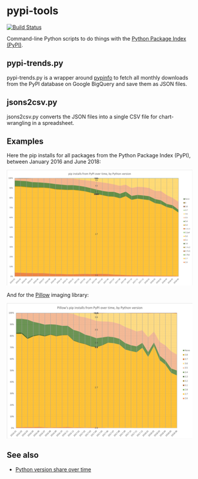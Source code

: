 # pypi-tools

[![Build Status](https://travis-ci.org/hugovk/pypi-tools.svg?branch=master)](https://travis-ci.org/hugovk/pypi-tools)

Command-line Python scripts to do things with the
[Python Package Index (PyPI)](https://pypi.org/).

## pypi-trends.py

pypi-trends.py is a wrapper around [pypinfo](https://github.com/ofek/pypinfo)
to fetch all monthly downloads from the PyPI database on Google BigQuery and
save them as JSON files.

## jsons2csv.py

jsons2csv.py converts the JSON files into a single CSV file for
chart-wrangling in a spreadsheet.

## Examples

Here the pip installs for all packages from the Python Package Index (PyPI),
between January 2016 and June 2018:

![alt text](data/pip-install-all.png "Chart showing pip installs for Python 3 increasing from under 10% in 2016-01 to around 35% in 2018-06")

And for the [Pillow](https://github.com/python-pillow/Pillow) imaging library:

![alt text](data/pip-install-pillow.png "Chart showing pip installs for Python 3 increasing from under 10% in 2016-01 to around 35% in 2018-06")

## See also

* [Python version share over time](https://medium.com/@hugovk/python-version-share-over-time-cf4498822650)
